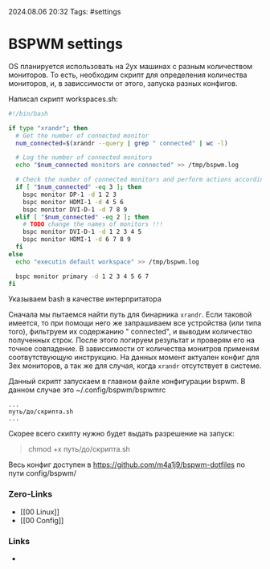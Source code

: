 2024.08.06 20:32
Tags: #settings 

# BSPWM settings

OS планируется использовать на 2ух машинах с разным количеством мониторов.
То есть, необходим скрипт для определения количества мониторов, и, в зависсимости от этого, запуска разных конфигов.

Написал скрипт workspaces.sh:
```sh
#!/bin/bash

if type "xrandr"; then
  # Get the number of connected monitor
  num_connected=$(xrandr --query | grep " connected" | wc -l)

  # Log the number of connected monitors
  echo "$num_connected monitors are connected" >> /tmp/bspwm.log

  # Check the number of connected monitors and perform actions accordingly
  if [ "$num_connected" -eq 3 ]; then
    bspc monitor DP-1 -d 1 2 3
    bspc monitor HDMI-1 -d 4 5 6
    bspc monitor DVI-D-1 -d 7 8 9
  elif [ "$num_connected" -eq 2 ]; then
    # TODO change the names of monitors !!!
    bspc monitor DVI-D-1 -d 1 2 3 4 5
    bspc monitor HDMI-1 -d 6 7 8 9
  fi
else
  echo "executin default workspace" >> /tmp/bspwm.log

  bspc monitor primary -d 1 2 3 4 5 6 7
fi
```

Указываем bash в качестве интерпритатора

Сначала мы пытаемся найти путь для бинарника `xrandr`.
Если таковой имеется, то при помощи него же запрашиваем все устройства (или типа того), фильтруем их содержанию " connected", и выводим количество полученных строк.
После этого логируем результат и проверям его на точное совпадение.
В зависсимости от количества монитров применям соотвутствующую инструкцию. На данных момент актуален конфиг для 3ех мониторов, а так же для случая, когда `xrandr` отсутствует в системе.

Данный скрипт запускаем в главном файле конфигурации bspwm.
В данном случае это ~/.config/bspwm/bspwmrc

```
...
путь/до/скрипта.sh
...
```

Скорее всего скипту нужно будет выдать разрешение на запуск:
> chmod +x путь/до/скрипта.sh

Весь конфиг доступен в https://github.com/m4a1j9/bspwm-dotfiles по пути config/bspwm/

### Zero-Links
- [[00 Linux]]
- [[00 Config]]

### Links
- 